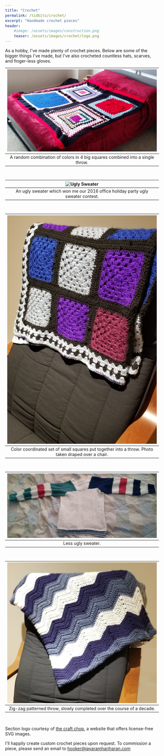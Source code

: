 ```yaml
---
title: "Crochet"
permalink: /tidbits/crochet/
excerpt: "Handmade crochet pieces"
header:
    #image: /assets/images/construction.png
    teaser: /assets/images/crochet/logo.png
---
```


As a hobby, I've made plenty of crochet pieces.
Below are some of the bigger things I've made, but I've
also crocheted countless hats, scarves, and finger-less gloves.

| ![First Throw](/assets/images/crochet/big_squares.jpg) |
|:--:|
| A random combination of colors in 4 big squares combined into a single throw. |

&nbsp;

| ![Ugly Sweater](/assets/images/crochet/ugly_sweater.png) |
|:--:|
| An ugly sweater which won me our 2016 office holiday party ugly sweater contest. |

&nbsp;

| ![Small Square Throw](/assets/images/crochet/small_square_throw.jpg) |
|:--:|
| Color coordinated set of small squares put together into a throw. Photo taken draped over a chair. |

&nbsp;

| ![Less Ugly Sweater](/assets/images/crochet/other_sweater.jpg) |
|:--:|
| Less ugly sweater. |

&nbsp;

| ![Zig-Zag Throw](/assets/images/crochet/zigzag_throw.jpg) |
|:--:|
| Zig-zag patterned throw, slowly completed over the course of a decade. |

&nbsp;

Section logo courtesy of [the craft chop](http://www.thecraftchop.com/), a
website that offers license-free SVG images.

I'll happily create custom crochet pieces upon request.
To commission a piece, please send an email to
[hooker@jayaramhariharan.com](mailto:hooker@jayaramhariharan.com)
